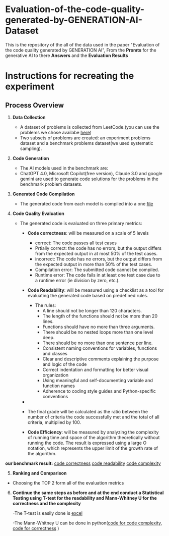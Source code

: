 # Evaluation-of-the-code-quality-generated-by-GENERATION-AI-Dataset

This is the repository of the all of the data used in the paper "Evaluation of the code quality generated by GENERATION AI", From the **Promts** for the generative AI to there **Answers** and the **Evaluation Results**

# Instructions for recreating the experiment
Process Overview
----------------

1. **Data Collection**
   - A dataset of problems is collected from LeetCode.(you can use the problems we chose availabe [here](original_prompts.csv))
   - Two subsets of problems are created: an experiment problems dataset and a benchmark problems dataset(we used systematic sampling).

2. **Code Generation**
   - The AI models used in the benchmark are:
   - ChatGPT 4.0, Microsoft Copilot(free version), Claude 3.0 and google gemini are used to generate code solutions for the problems in the benchmark problem datasets.

3. **Generated Code Compilation**
   - The generated code from each model is compiled into a one [file](Generative_AI_answers/Benchmark_answers.csv)

4. **Code Quality Evaluation**
   - The generated code is evaluated on three primary metrics:
        - **Code correctness**:  will be measured on a scale of 5 levels
           -    correct: The code passes all test cases
           -    Prtially correct: the code has no errors, but the output differs from the expected output in at most 50% of the test cases.
           -    incorrect: The code has no errors, but the output differs from the expected output in more than 50% of the test cases.
           -    Compilation error: The submitted code cannot be compiled.
           -    Runtime error: The code fails in at least one test case due to a runtime error (ie division by zero, etc.).
      
      - **Code Readability**: will be measured using a checklist as a tool for evaluating the generated code based on predefined rules.
         - The rules:
            - A line should not be longer than 120 characters.
            - The length of the functions should not be more than 20 lines.
            - Functions should have no more than three arguments.
            - There should be no nested loops more than one level deep.
            - There should be no more than one sentence per line.
            - Consistent naming conventions for variables, functions and classes
            - Clear and descriptive comments explaining the purpose and logic of the code
            - Correct indentation and formatting for better visual organization
            - Using meaningful and self-documenting variable and function names
            - Adherence to coding style guides and Python-specific conventions
      -
      - The final grade will be calculated as the ratio between the number of criteria the code successfully met and the total of all criteria, multiplied by 100.

      - **Code Efficiency**: will be measured by analyzing the complexity of running time and space of the algorithm theoretically without running the code. The result is expressed using a large O notation, which represents the upper limit of the growth rate of the algorithm.

**our benchmark result:**
   [code correctness](Benchmark_evaluation_results/Benchmark_correctness_ev.csv)
   [code readability](Benchmark_evaluation_results/Benchmark_readability_ev.csv)
   [code complexity](Benchmark_evaluation_results/Benchmark_complexity_ev.csv)


 5. **Ranking and Comparison**
   - Choosing the TOP 2 form all of the evaluation metrics 
   
6. **Continue the same steps as before and at the end conduct a Statistical Testing using T-test for the readability and Mann-Whitney U for the correctness and the complexity**

   -The T-test is easily done is [excel](Statistical_Analysis/code_readability.xlsx)

   -The Mann-Whitney U can be done in python([code for code complexity](Statistical_Analysis/complexity_analysis.py),[ code for correctness](Statistical_Analysis/correctness_analysis.py) )
